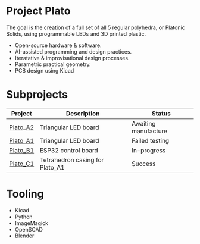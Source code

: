 # Project Plato

The goal is the creation of a full set of all 5 regular polyhedra, or Platonic Solids, using programmable LEDs and 3D printed plastic.

- Open-source hardware & software.
- AI-assisted programming and design practices.
- Iteratative & improvisational design processes.
- Parametric practical geometry. 
- PCB design using Kicad


# Subprojects

|Project|Description|Status|
|---|---|---|
|[Plato_A2](Plato_A2/README.md)|Triangular LED board|Awaiting manufacture|
|[Plato_A1](Plato_A1/README.md)|Triangular LED board|Failed testing|
|[Plato_B1](Plato_B1/README.md)|ESP32 control board|In-progress|
|[Plato_C1](Plato_C1/README.md)|Tetrahedron casing for Plato_A1|Success|

# Tooling

- Kicad
- Python
- ImageMagick
- OpenSCAD
- Blender